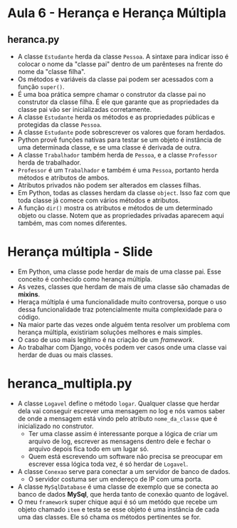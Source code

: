 # Aula 6 - Herança e Herança Múltipla

## heranca.py
* A classe `Estudante` herda da classe `Pessoa`. A sintaxe para indicar isso é colocar o nome da "classe pai" dentro de um parênteses na frente do nome da "classe filha".
* Os métodos e variáveis da classe pai podem ser acessados com a função `super()`.
* É uma boa prática sempre chamar o construtor da classe pai no construtor da classe filha. É ele que garante que as propriedades da classe pai vão ser inicializadas corretamente.
* A classe `Estudante` herda os métodos e as propriedades públicas e protegidas da classe `Pessoa`.
* A classe `Estudante` pode sobrescrever os valores que foram herdados.
* Python provê funções nativas para testar se um objeto é instância de uma determinada classe, e se uma classe é derivada de outra.
* A classe `Trabalhador` também herda de `Pessoa`, e a classe `Professor` herda de trabalhador.
* `Professor` é um `Trabalhador` e também é uma `Pessoa`, portanto herda métodos e atributos de ambos.
* Atributos privados não podem ser alterados em classes filhas.
* Em Python, todas as classes herdam da classe `object`. Isso faz com que toda classe já comece com vários métodos e atributos.
* A função `dir()` mostra os atributos e métodos de um determinado objeto ou classe. Notem que as propriedades privadas aparecem aqui também, mas com nomes diferentes.

# Herança múltipla - Slide
* Em Python, uma classe pode herdar de mais de uma classe pai. Esse conceito é conhecido como herança múltipla.
* As vezes, classes que herdam de mais de uma classe são chamadas de **mixins**.
* Heraça múltipla é uma funcionalidade muito controversa, porque o uso dessa funcionalidade traz potencialmente muita complexidade para o código.
* Na maior parte das vezes onde alguém tenta resolver um problema com herança múltipla, existiriam soluções melhores e mais simples.
* O caso de uso mais legítimo é na criação de um _framework_.
* Ao trabalhar com Django, vocês podem ver casos onde uma classe vai herdar de duas ou mais classes.

# heranca_multipla.py
* A classe `Logavel` define o método `logar`. Qualquer classe que herdar dela vai conseguir escrever uma mensagem no log e nós vamos saber de onde a mensagem está vindo pelo atributo `nome_da_classe` que é inicializado no construtor.
  * Ter uma classe assim é interessante porque a lógica de criar um arquivo de log, escrever as mensagens dentro dele e fechar o arquivo depois fica todo em um lugar só.
  * Quem está escrevendo um software não precisa se preocupar em escrever essa lógica toda vez, é só herdar de `Logavel`.
* A classe `Conexao` serve para conectar a um servidor de banco de dados.
  * O servidor costuma ser um endereço de IP com uma porta.
* A classe `MySqlDatabase` é uma classe de exemplo que se conecta ao banco de dados **MySql**, que herda tanto de conexão quanto de logável.
* O meu `framework` super chique aqui é só um metódo que recebe um objeto chamado `item` e testa se esse objeto é uma instância de cada uma das classes. Ele só chama os métodos pertinentes se for.
